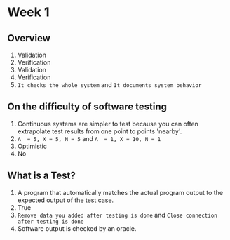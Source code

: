 # Week 1
## Overview
1. Validation
2. Verification
3. Validation
4. Verification
5. ```It checks the whole system``` and ```It documents system behavior```

## On the difficulty of software testing
1. Continuous systems are simpler to test because you can often extrapolate test results from one point to points 'nearby'.
2. ```A  = 5, X = 5, N = 5``` and ```A  = 1, X = 10, N = 1```
3. Optimistic
4. No

## What is a Test?
1. A program that automatically matches the actual program output to the expected output of the test case.
2. True
3. ```Remove data you added after testing is done``` and ```Close connection after testing is done```
4. Software output is checked by an oracle.

